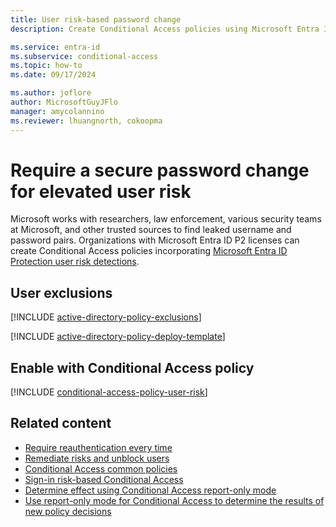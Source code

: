 ```yaml
---
title: User risk-based password change
description: Create Conditional Access policies using Microsoft Entra ID Protection user risk.

ms.service: entra-id
ms.subservice: conditional-access
ms.topic: how-to
ms.date: 09/17/2024

ms.author: joflore
author: MicrosoftGuyJFlo
manager: amycolannino
ms.reviewer: lhuangnorth, cokoopma
---
```

# Require a secure password change for elevated user risk

Microsoft works with researchers, law enforcement, various security teams at Microsoft, and other trusted sources to find leaked username and password pairs. Organizations with Microsoft Entra ID P2 licenses can create Conditional Access policies incorporating [Microsoft Entra ID Protection user risk detections](~/id-protection/concept-identity-protection-risks.md). 

## User exclusions
[!INCLUDE [active-directory-policy-exclusions](~/includes/entra-policy-exclude-user.md)]

[!INCLUDE [active-directory-policy-deploy-template](~/includes/entra-policy-deploy-template.md)]

## Enable with Conditional Access policy

[!INCLUDE [conditional-access-policy-user-risk](../../includes/conditional-access-policy-user-risk.md)]

## Related content

- [Require reauthentication every time](~/identity/conditional-access/concept-session-lifetime.md#require-reauthentication-every-time)
- [Remediate risks and unblock users](~/id-protection/howto-identity-protection-remediate-unblock.md)
- [Conditional Access common policies](concept-conditional-access-policy-common.md)
- [Sign-in risk-based Conditional Access](policy-risk-based-sign-in.md)
- [Determine effect using Conditional Access report-only mode](howto-conditional-access-insights-reporting.md)
- [Use report-only mode for Conditional Access to determine the results of new policy decisions](concept-conditional-access-report-only.md)

